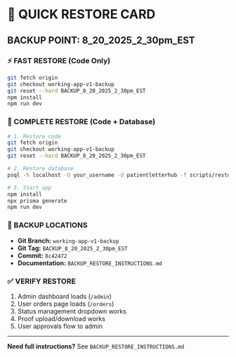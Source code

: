 # 🚀 QUICK RESTORE CARD
## BACKUP POINT: 8_20_2025_2_30pm_EST

### ⚡ FAST RESTORE (Code Only)
```bash
git fetch origin
git checkout working-app-v1-backup
git reset --hard BACKUP_8_20_2025_2_30pm_EST
npm install
npm run dev
```

### 🔄 COMPLETE RESTORE (Code + Database)
```bash
# 1. Restore code
git fetch origin
git checkout working-app-v1-backup
git reset --hard BACKUP_8_20_2025_2_30pm_EST

# 2. Restore database
psql -h localhost -U your_username -d patientletterhub -f scripts/restore-to-backup-point.sql

# 3. Start app
npm install
npx prisma generate
npm run dev
```

### 📍 BACKUP LOCATIONS
- **Git Branch:** `working-app-v1-backup`
- **Git Tag:** `BACKUP_8_20_2025_2_30pm_EST`
- **Commit:** `8c42472`
- **Documentation:** `BACKUP_RESTORE_INSTRUCTIONS.md`

### ✅ VERIFY RESTORE
1. Admin dashboard loads (`/admin`)
2. User orders page loads (`/orders`)
3. Status management dropdown works
4. Proof upload/download works
5. User approvals flow to admin

---
**Need full instructions?** See `BACKUP_RESTORE_INSTRUCTIONS.md`
